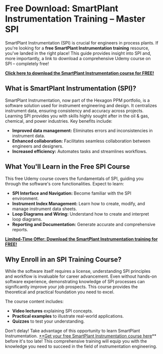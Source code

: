 # Free Download: SmartPlant Instrumentation Training – Master SPI

SmartPlant Instrumentation (SPI) is crucial for engineers in process plants. If you're looking for a **free SmartPlant Instrumentation training** resource, you've landed in the right place! This guide provides insight into SPI and, more importantly, a link to download a comprehensive Udemy course on SPI – completely free!

[**Click here to download the SmartPlant Instrumentation course for FREE!**](https://udemywork.com/smartplant-instrumentation-training)

## What is SmartPlant Instrumentation (SPI)?

SmartPlant Instrumentation, now part of the Hexagon PPM portfolio, is a software solution used for instrument engineering and design. It centralizes instrument data, ensuring consistency and accuracy across projects. Learning SPI provides you with skills highly sought after in the oil & gas, chemical, and power industries. Key benefits include:

*   **Improved data management:** Eliminates errors and inconsistencies in instrument data.
*   **Enhanced collaboration:** Facilitates seamless collaboration between engineers and designers.
*   **Increased efficiency:** Automates tasks and streamlines workflows.

## What You'll Learn in the Free SPI Course

This free Udemy course covers the fundamentals of SPI, guiding you through the software's core functionalities. Expect to learn:

*   **SPI Interface and Navigation:** Become familiar with the SPI environment.
*   **Instrument Index Management:** Learn how to create, modify, and manage instrument data sheets.
*   **Loop Diagrams and Wiring:** Understand how to create and interpret loop diagrams.
*   **Reporting and Documentation:** Generate accurate and comprehensive reports.

[**Limited-Time Offer: Download the SmartPlant Instrumentation training for FREE!**](https://udemywork.com/smartplant-instrumentation-training)

## Why Enroll in an SPI Training Course?

While the software itself requires a license, understanding SPI principles and workflow is invaluable for career advancement. Even without hands-on software experience, demonstrating knowledge of SPI processes can significantly improve your job prospects. This course provides the theoretical and practical foundation you need to excel.

The course content includes:

*   **Video lectures** explaining SPI concepts.
*   **Practical examples** to illustrate real-world applications.
*   **Quizzes** to test your understanding.

Don’t delay! Take advantage of this opportunity to learn SmartPlant Instrumentation. [**Get your free SmartPlant Instrumentation course here](https://udemywork.com/smartplant-instrumentation-training)** before it's too late! This comprehensive training will equip you with the knowledge you need to succeed in the field of instrumentation engineering.
